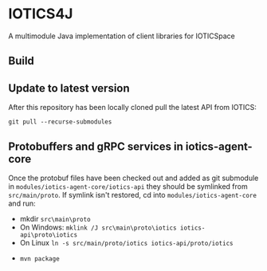 # IOTICS4J

A multimodule Java implementation of client libraries for IOTICSpace

## Build

## Update to latest version

After this repository has been locally cloned pull the latest API from IOTICS: 

`git pull --recurse-submodules`

## Protobuffers and gRPC services in iotics-agent-core

Once the protobuf files have been checked out and added as git submodule in `modules/iotics-agent-core/iotics-api` 
they should be symlinked from `src/main/proto`.
If symlink isn't restored, cd into `modules/iotics-agent-core` and run:
- mkdir `src\main\proto`
- On Windows: `mklink /J src\main\proto\iotics iotics-api\proto\iotics`
- On Linux `ln -s src/main/proto/iotics iotics-api/proto/iotics`

* `mvn package`